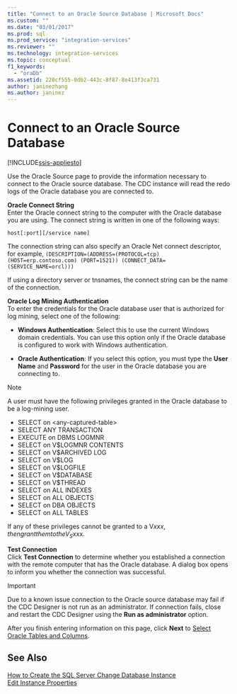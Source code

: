 ```yaml
---
title: "Connect to an Oracle Source Database | Microsoft Docs"
ms.custom: ""
ms.date: "03/01/2017"
ms.prod: sql
ms.prod_service: "integration-services"
ms.reviewer: ""
ms.technology: integration-services
ms.topic: conceptual
f1_keywords: 
  - "oraDb"
ms.assetid: 220cf555-0db2-443c-8f87-8e413f3ca731
author: janinezhang
ms.author: janinez
---
```

# Connect to an Oracle Source Database

[!INCLUDE[ssis-appliesto](../../includes/ssis-appliesto-ssvrpluslinux-asdb-asdw-xxx.md)]


  Use the Oracle Source page to provide the information necessary to connect to the Oracle source database. The CDC instance will read the redo logs of the Oracle database you are connected to.  
  
 **Oracle Connect String**  
 Enter the Oracle connect string to the computer with the Oracle database you are using. The connect string is written in one of the following ways:  
  
 `host[:port][/service name]`  
  
 The connection string can also specify an Oracle Net connect descriptor, for example, `(DESCRIPTION=(ADDRESS=(PROTOCOL=tcp) (HOST=erp.contoso.com) (PORT=1521)) (CONNECT_DATA=(SERVICE_NAME=orcl)))`  
  
 If using a directory server or tnsnames, the connect string can be the name of the connection.  
  
 **Oracle Log Mining Authentication**  
 To enter the credentials for the Oracle database user that is authorized for log mining, select one of the following:  
  
-   **Windows Authentication**: Select this to use the current Windows domain credentials. You can use this option only if the Oracle database is configured to work with Windows authentication.  
  
-   **Oracle Authentication**: If you select this option, you must type the **User Name** and **Password** for the user in the Oracle database you are connecting to.  
  
> [!NOTE]
>  A user must have the following privileges granted in the Oracle database to be a log-mining user.  
> 
>  -   SELECT on \<any-captured-table>  
> -   SELECT ANY TRANSACTION  
> -   EXECUTE on DBMS LOGMNR  
> -   SELECT on V$LOGMNR CONTENTS  
> -   SELECT on V$ARCHIVED LOG  
> -   SELECT on V$LOG  
> -   SELECT on V$LOGFILE  
> -   SELECT on V$DATABASE  
> -   SELECT on V$THREAD  
> -   SELECT on ALL INDEXES  
> -   SELECT on ALL OBJECTS  
> -   SELECT on DBA OBJECTS  
> -   SELECT on ALL TABLES  
> 
>  If any of these privileges cannot be granted to a V$xxx, then grant them to the V_S$xxx.  
  
 **Test Connection**  
 Click **Test Connection** to determine whether you established a connection with the remote computer that has the Oracle database. A dialog box opens to inform you whether the connection was successful.  
  
> [!IMPORTANT]  
>  Due to a known issue connection to the Oracle source database may fail if the CDC Designer is not run as an administrator. If connection fails, close and restart the CDC Designer using the **Run as administrator** option.  
  
 After you finish entering information on this page, click **Next** to [Select Oracle Tables and Columns](../../integration-services/change-data-capture/select-oracle-tables-and-columns.md).  
  
## See Also  
 [How to Create the SQL Server Change Database Instance](../../integration-services/change-data-capture/how-to-create-the-sql-server-change-database-instance.md)   
 [Edit Instance Properties](../../integration-services/change-data-capture/edit-instance-properties.md)  
  
  
